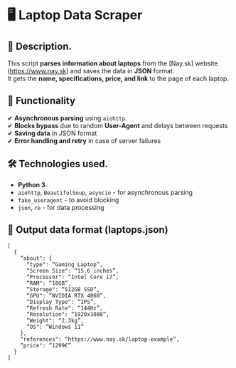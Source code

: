 # 🖥️ Laptop Data Scraper

## 📌 Description.
This script **parses information about laptops** from the [Nay.sk] website (https://www.nay.sk) and saves the data in **JSON** format.  
It gets the **name, specifications, price, and link** to the page of each laptop.

## 🚀 Functionality
✔ **Asynchronous parsing** using `aiohttp`.  
✔ **Blocks bypass** due to random **User-Agent** and delays between requests  
✔ **Saving data** in JSON format  
✔ **Error handling and retry** in case of server failures  

## 🛠️ Technologies used.
- **Python 3**.
- `aiohttp`, `BeautifulSoup`, `asyncio` - for asynchronous parsing
- `fake_useragent` - to avoid blocking
- `json`, `re` - for data processing  

## 📂 Output data format (laptops.json)
```json''
[
  {
    “about": {
      “type": “Gaming Laptop”,
      “Screen Size": “15.6 inches”,
      “Processor": “Intel Core i7”,
      “RAM": “16GB”,
      “Storage": “512GB SSD”,
      “GPU": “NVIDIA RTX 4060”,
      “Display Type": “IPS”,
      “Refresh Rate": “144Hz”,
      “Resolution": “1920x1080”,
      “Weight": “2.3kg”,
      “OS": “Windows 11”
    },
    “references": “https://www.nay.sk/laptop-example”,
    “price": “1299€”
  }
]

